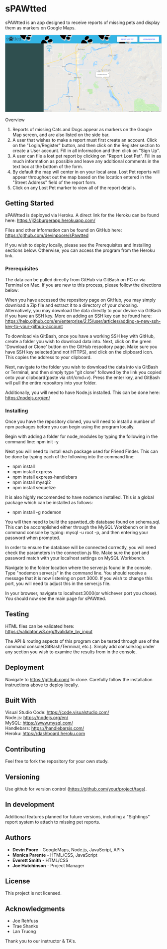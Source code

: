 # sPAWtted

sPAWtted is an app designed to receive reports of missing pets and display them as markers on Google Maps.  

![sPAWtted main page](public/assets/images/spots.png)

Overview

1. Reports of missing Cats and Dogs appear as markers on the Google Map screen, and are also listed on the side bar.
2. A user that wishes to make a report must first create an account.  Click on the "Login/Register" button, and then click on the Register section to create a User account.  Fill in all information and then click on "Sign Up".
3. A user can file a lost pet report by clicking on "Report Lost Pet".  Fill in as much information as possible and leave any additional comments in the text box at the bottom of the form.
4. By default the map will center in on your local area.  Lost Pet reports will appear throughout out the map based on the location entered in the "Street Address" field of the report form.
5. Click on any Lost Pet marker to view all of the report details.

## Getting Started

sPAWtted is deployed via Heroku.  A direct link for the Heroku can be found here: https://jl2cburgerapp.herokuapp.com/

Files and other information can be found on GitHub here: https://github.com/devinpoore/sPawtted

If you wish to deploy locally, please see the Prerequisites and Installing sections below.  Otherwise, you can access the program from the Heroku link.


### Prerequisites

The data can be pulled directly from GitHub via GitBash on PC or via Terminal on Mac.  If you are new to this process, please follow the directions below:

When you have accessed the repository page on GitHub, you may simply download a Zip file and extract it to a directory of your choosing.  Alternatively, you may download the data directly to your device via GitBash if you have an SSH key.  More on adding an SSH key can be found here: https://help.github.com/en/enterprise/2.15/user/articles/adding-a-new-ssh-key-to-your-github-account

To download via GitBash, once you have a working SSH key with GitHub, create a folder you wish to download data into.  Next, click on the green 'Download or Clone' button on the GitHub respoitory page.  Make sure you have SSH key selected(and not HTTPS), and click on the clipboard icon.  This copies the address to your clipboard.

Next, navigate to the folder you wish to download the data into via GitBash or Terminal, and then simply type "git clone" followed by the link you copied onto your clipboard(paste via ctrl/cmd+v).  Press the enter key, and GitBash will pull the entire repository into your folder.

Additionally, you will need to have Node.js installed.  This can be done here: https://nodejs.org/en/


### Installing

Once you have the repository cloned, you will need to install a number of npm packages before you can begin using the program locally.  

Begin with adding a folder for node_modules by typing the following in the command line: npm init -y

Next you will need to install each package used for Friend Finder.  This can be done by typing each of the following into the command line:

* npm install
* npm install express
* npm install express-handlebars
* npm install mysql2
* npm install sequelize


It is also highly reccomended to have nodemon installed.  This is a global package which can be installed as follows:

* npm install -g nodemon

You will then need to build the spawtted_db database found on schema.sql.  This can be accomplished either through the MySQL Workbench or in the command console by typing: mysql -u root -p, and then entering your password when prompted.

In order to ensure the database will be connected correctly, you will need check the parameters in the connection.js file.  Make sure the port and password match with your localhost settings on MySQL Workbench.

Navigate to the folder location where the server.js found in the console.  Type "nodemon server.js" in the command line.  You should receive a message that it is now listening on port 3000.  If you wish to change this port, you will need to adjust this in the server.js file.

In your browser, navigate to localhost:3000(or whichever port you chose).  You should now see the main page for sPAWtted.


## Testing

HTML files can be validated here: https://validator.w3.org/#validate_by_input

The API & routing aspects of this program can be tested through use of the command console(GitBash/Terminal, etc.).  Simply add console.log under any section you wish to examine the results from in the console.



## Deployment

Navigate to https://github.com/ to clone.  Carefully follow the installation instructions above to deploy locally.


## Built With

Visual Studio Code: https://code.visualstudio.com/  
Node.js: https://nodejs.org/en/  
MySQL: https://www.mysql.com/  
Handlebars: https://handlebarsjs.com/  
Heroku: https://dashboard.heroku.com 


## Contributing

Feel free to fork the repository for your own study.  


## Versioning

Use github for version control (https://github.com/your/project/tags).


## In development

Additional features planned for future versions, including a "Sightings" report system to attach to missing pet reports.

## Authors

* **Devin Poore** - GoogleMaps, Node.js, JavaScript, API's
* **Monica Parente** - HTML/CSS, JavaScript
* **Everett Smith** - HTML/CSS
* **Joe Hutchinson** - Project Manager

## License

This project is not licensed.

## Acknowledgments

* Joe Rehfuss
* Trae Shanks
* Lan Truong

Thank you to our instructor & TA's.